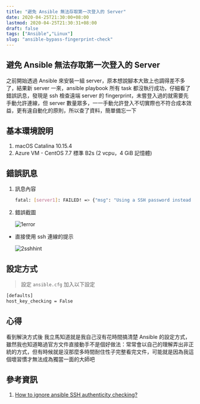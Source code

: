 ```yaml
---
title: "避免 Ansible 無法存取第一次登入的 Server"
date: 2020-04-25T21:30:00+08:00
lastmod: 2020-04-25T21:30:31+08:00
draft: false
tags: ["Ansible","Linux"]
slug: "ansible-bypass-fingerprint-check"
---
```


## 避免 Ansible 無法存取第一次登入的 Server

之前開始透過 Ansible 來安裝一組 server，原本想說腳本大致上也調得差不多了，結果新 server 一來，ansible playbook 所有 task 都沒執行成功，仔細看了錯誤訊息，發現是 ssh 檢查遠端 server 的 fingerprint，未嘗登入過的就需要先手動允許連線，但 server 數量眾多，一一手動允許登入不切實際也不符合成本效益，更有違自動化的原則，所以查了資料，簡單備忘一下

## 基本環境說明

1. macOS Catalina 10.15.4
2. Azure VM - CentOS 7.7 標準 B2s (2 vcpu，4 GiB 記憶體)

## 錯誤訊息

1. 訊息內容

    ```bash
    fatal: [server1]: FAILED! => {"msg": "Using a SSH password instead of a key is not possible because Host Key checking is enabled and sshpass does not support this.  Please add this host's fingerprint to your known_hosts file to manage this host."}
    ```

2. 錯誤截圖

    ![1error](https://user-images.githubusercontent.com/3851540/80284177-7a2a9a80-874f-11ea-8abc-6ce758adf945.jpg)

- 直接使用 ssh 連線的提示

    ![2sshhint](https://user-images.githubusercontent.com/3851540/80284180-7d258b00-874f-11ea-9f93-043b9ba0753f.jpg)

## 設定方式

> 設定 `ansible.cfg` 加入以下設定

```txt
[defaults]
host_key_checking = False
```

## 心得

看到解決方式後  我立馬知道就是我自己沒有花時間搞清楚 Ansible 的設定方式，雖然我也知道略過官方文件直接動手不是個好做法：常常會以自己的理解弄出非正統的方式，但有時候就是沒那麼多時間耐住性子完整看完文件，可能就是因為我這個壞習慣才無法成為獨當一面的大師吧

## 參考資訊

1. [How to ignore ansible SSH authenticity checking?](https://stackoverflow.com/questions/32297456/how-to-ignore-ansible-ssh-authenticity-checking)
